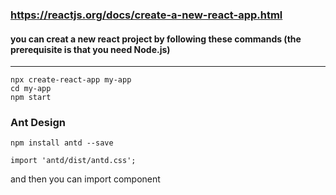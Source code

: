 ### https://reactjs.org/docs/create-a-new-react-app.html

#### you can creat a new react project by following these commands (the prerequisite is that you need Node.js)

---

```
npx create-react-app my-app
cd my-app
npm start
```

### Ant Design

```
npm install antd --save
```

```
import 'antd/dist/antd.css';
```

and then you can import component
